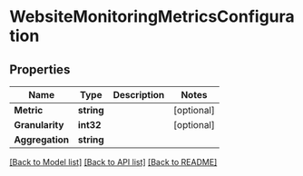 # WebsiteMonitoringMetricsConfiguration

## Properties

Name | Type | Description | Notes
------------ | ------------- | ------------- | -------------
**Metric** | **string** |  | [optional] 
**Granularity** | **int32** |  | [optional] 
**Aggregation** | **string** |  | 

[[Back to Model list]](../README.md#documentation-for-models) [[Back to API list]](../README.md#documentation-for-api-endpoints) [[Back to README]](../README.md)


